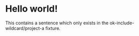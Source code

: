 # Hello world!

This contains a sentence which only exists in the ok-include-wildcard/project-a fixture.
